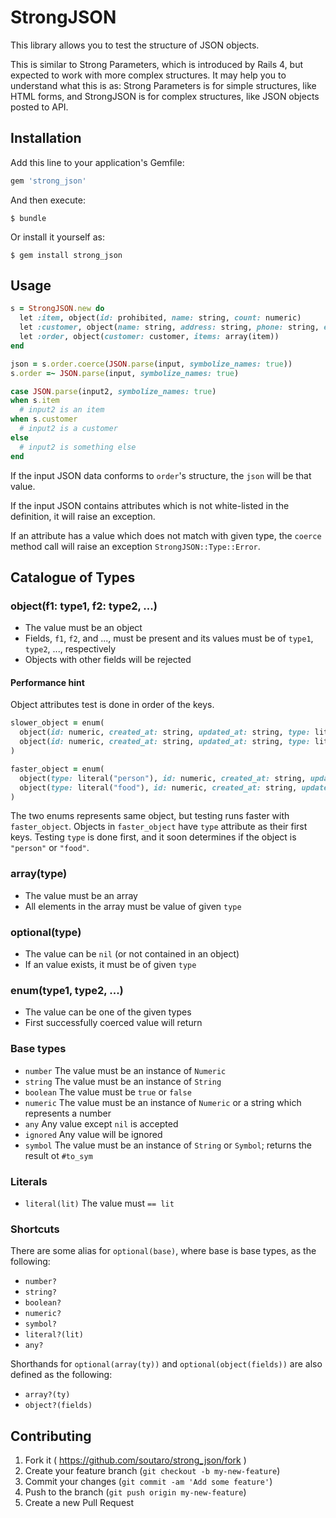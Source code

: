 # StrongJSON

This library allows you to test the structure of JSON objects.

This is similar to Strong Parameters, which is introduced by Rails 4, but expected to work with more complex structures.
It may help you to understand what this is as: Strong Parameters is for simple structures, like HTML forms, and StrongJSON is for complex structures, like JSON objects posted to API.

## Installation

Add this line to your application's Gemfile:

```ruby
gem 'strong_json'
```

And then execute:

    $ bundle

Or install it yourself as:

    $ gem install strong_json

## Usage

```ruby
s = StrongJSON.new do
  let :item, object(id: prohibited, name: string, count: numeric)
  let :customer, object(name: string, address: string, phone: string, email: optional(string))
  let :order, object(customer: customer, items: array(item))
end

json = s.order.coerce(JSON.parse(input, symbolize_names: true))
s.order =~ JSON.parse(input, symbolize_names: true)

case JSON.parse(input2, symbolize_names: true)
when s.item
  # input2 is an item
when s.customer
  # input2 is a customer
else
  # input2 is something else
end
```

If the input JSON data conforms to `order`'s structure, the `json` will be that value.

If the input JSON contains attributes which is not white-listed in the definition, it will raise an exception.

If an attribute has a value which does not match with given type, the `coerce` method call will raise an exception `StrongJSON::Type::Error`.

## Catalogue of Types

### object(f1: type1, f2: type2, ...)

* The value must be an object
* Fields, `f1`, `f2`, and ..., must be present and its values must be of `type1`, `type2`, ..., respectively
* Objects with other fields will be rejected

#### Performance hint

Object attributes test is done in order of the keys.

```ruby
slower_object = enum(
  object(id: numeric, created_at: string, updated_at: string, type: literal("person"), name: string),
  object(id: numeric, created_at: string, updated_at: string, type: literal("food"), object: any)
)

faster_object = enum(
  object(type: literal("person"), id: numeric, created_at: string, updated_at: string, name: string),
  object(type: literal("food"), id: numeric, created_at: string, updated_at: string, object: any)
)
```

The two enums represents same object, but testing runs faster with `faster_object`.
Objects in `faster_object` have `type` attribute as their first keys.
Testing `type` is done first, and it soon determines if the object is `"person"` or `"food"`.

### array(type)

* The value must be an array
* All elements in the array must be value of given `type`

### optional(type)

* The value can be `nil` (or not contained in an object)
* If an value exists, it must be of given `type`

### enum(type1, type2, ...)

* The value can be one of the given types
* First successfully coerced value will return

### Base types

* `number` The value must be an instance of `Numeric`
* `string` The value must be an instance of `String`
* `boolean` The value must be `true` or `false`
* `numeric` The value must be an instance of `Numeric` or a string which represents a number
* `any` Any value except `nil` is accepted
* `ignored` Any value will be ignored
* `symbol` The value must be an instance of `String` or `Symbol`; returns the result ot `#to_sym`

### Literals

* `literal(lit)` The value must `== lit`

### Shortcuts

There are some alias for `optional(base)`, where base is base types, as the following:

* `number?`
* `string?`
* `boolean?`
* `numeric?`
* `symbol?`
* `literal?(lit)`
* `any?`

Shorthands for `optional(array(ty))` and `optional(object(fields))` are also defined as the following:

* `array?(ty)`
* `object?(fields)`

## Contributing

1. Fork it ( https://github.com/soutaro/strong_json/fork )
2. Create your feature branch (`git checkout -b my-new-feature`)
3. Commit your changes (`git commit -am 'Add some feature'`)
4. Push to the branch (`git push origin my-new-feature`)
5. Create a new Pull Request
